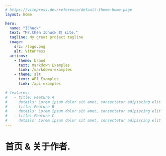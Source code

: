 ```yaml
---
# https://vitepress.dev/reference/default-theme-home-page
layout: home

hero:
  name: "IChuck"
  text: "Mr.Chen IChuck 的 site."
  tagline: My great project tagline
  image:
    src: /logo.png
    alt: VitePress
  actions:
    - theme: brand
      text: Markdown Examples
      link: /markdown-examples
    - theme: alt
      text: API Examples
      link: /api-examples

# features:
#   - title: Feature A
#     details: Lorem ipsum dolor sit amet, consectetur adipiscing elit
#   - title: Feature B
#     details: Lorem ipsum dolor sit amet, consectetur adipiscing elit
#   - title: Feature C
#     details: Lorem ipsum dolor sit amet, consectetur adipiscing elit
---
```


# 首页 & 关于作者.
